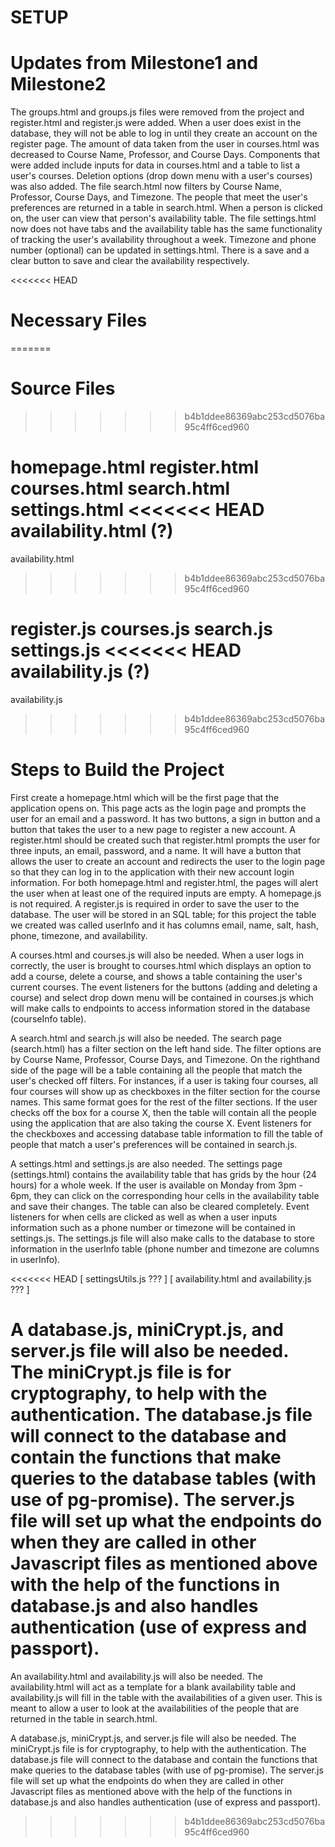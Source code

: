 # SETUP

# Updates from Milestone1 and Milestone2

The groups.html and groups.js files were removed from the project and register.html and register.js were added. When a user does exist in the database, they will not be able to log in until they create an account on the register page. The amount of data taken from the user in courses.html was decreased to Course Name, Professor, and Course Days. Components that were added include inputs for data in courses.html and a table to list a user's courses. Deletion options (drop down menu with a user's courses) was also added. The file search.html now filters by Course Name, Professor, Course Days, and Timezone. The people that meet the user's preferences are returned in a table in search.html. When a person is clicked on, the user can view that person's availability table. The file settings.html now does not have tabs and the availability table has the same functionality of tracking the user's availability throughout a week. Timezone and phone number (optional) can be updated in settings.html. There is a save and a clear button to save and clear the availability respectively.

<<<<<<< HEAD
# Necessary Files
=======
# Source Files
>>>>>>> b4b1ddee86369abc253cd5076ba95c4ff6ced960

homepage.html
register.html
courses.html
search.html
settings.html
<<<<<<< HEAD
availability.html (?)
=======
availability.html
>>>>>>> b4b1ddee86369abc253cd5076ba95c4ff6ced960

register.js
courses.js
search.js
settings.js
<<<<<<< HEAD
availability.js (?)
=======
availability.js
>>>>>>> b4b1ddee86369abc253cd5076ba95c4ff6ced960

# Steps to Build the Project

First create a homepage.html which will be the first page that the application opens on. This page acts as the login page and prompts the user for an email and a password. It has two buttons, a sign in button and a button that takes the user to a new page to register a new account. A register.html should be created such that register.html prompts the user for three inputs, an email, password, and a name. It will have a button that allows the user to create an account and redirects the user to the login page so that they can log in to the application with their new account login information. For both homepage.html and register.html, the pages will alert the user when at least one of the required inputs are empty. A homepage.js is not required. A register.js is required in order to save the user to the database. The user will be stored in an SQL table; for this project the table we created was called userInfo and it has columns email, name, salt, hash, phone, timezone, and availability. 

A courses.html and courses.js will also be needed. When a user logs in correctly, the user is brought to courses.html which displays an option to add a course, delete a course, and shows a table containing the user's current courses. The event listeners for the buttons (adding and deleting a course) and select drop down menu will be contained in courses.js which will make calls to endpoints to access information stored in the database (courseInfo table). 

A search.html and search.js will also be needed. The search page (search.html) has a filter section on the left hand side. The filter options are by Course Name, Professor, Course Days, and Timezone. On the righthand side of the page will be a table containing all the people that match the user's checked off filters. For instances, if a user is taking four courses, all four courses will show up as checkboxes in the filter section for the course names. This same format goes for the rest of the filter sections. If the user checks off the box for a course X, then the table will contain all the people using the application that are also taking the course X. Event listeners for the checkboxes and accessing database table information to fill the table of people that match a user's preferences will be contained in search.js. 

A settings.html and settings.js are also needed. The settings page (settings.html) contains the availability table that has grids by the hour (24 hours) for a whole week. If the user is available on Monday from 3pm - 6pm, they can click on the corresponding hour cells in the availability table and save their changes. The table can also be cleared completely. Event listeners for when cells are clicked as well as when a user inputs information such as a phone number or timezone will be contained in settings.js. The settings.js file will also make calls to the database to store information in the userInfo table (phone number and timezone are columns in userInfo).

<<<<<<< HEAD
[ settingsUtils.js ??? ]
[ availability.html and availability.js ??? ]

A database.js, miniCrypt.js, and server.js file will also be needed. The miniCrypt.js file is for cryptography, to help with the authentication. The database.js file will connect to the database and contain the functions that make queries to the database tables (with use of pg-promise). The server.js file will set up what the endpoints do when they are called in other Javascript files as mentioned above with the help of the functions in database.js and also handles authentication (use of express and passport). 
=======
An availability.html and availability.js will also be needed. The availability.html will act as a template for a blank availability table and availability.js will fill in the table with the availabilities of a given user. This is meant to allow a user to look at the availabilities of the people that are returned in the table in search.html. 

A database.js, miniCrypt.js, and server.js file will also be needed. The miniCrypt.js file is for cryptography, to help with the authentication. The database.js file will connect to the database and contain the functions that make queries to the database tables (with use of pg-promise). The server.js file will set up what the endpoints do when they are called in other Javascript files as mentioned above with the help of the functions in database.js and also handles authentication (use of express and passport). 
>>>>>>> b4b1ddee86369abc253cd5076ba95c4ff6ced960
